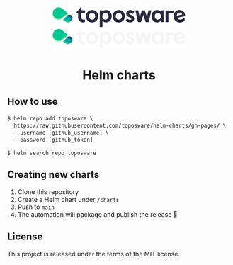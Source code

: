 
<div id="top"></div>
<!-- PROJECT LOGO -->
<br />
<div align="center">

  <img src="./.github/assets/logo.png#gh-light-mode-only" alt="Logo" width="300">
  <img src="./.github/assets/logo_dark.png#gh-dark-mode-only" alt="Logo" width="300">

  <h1>Helm charts</h1>

  <p>
  </p>
</div>

## How to use
```
$ helm repo add toposware \
  https://raw.githubusercontent.com/toposware/helm-charts/gh-pages/ \
  --username [github_username] \
  --password [github_token]
```

```
$ helm search repo toposware
```

## Creating new charts
1. Clone this repository
1. Create a Helm chart under `/charts`
1. Push to `main`
1. The automation will package and publish the release 🚀

## License

This project is released under the terms of the MIT license.
